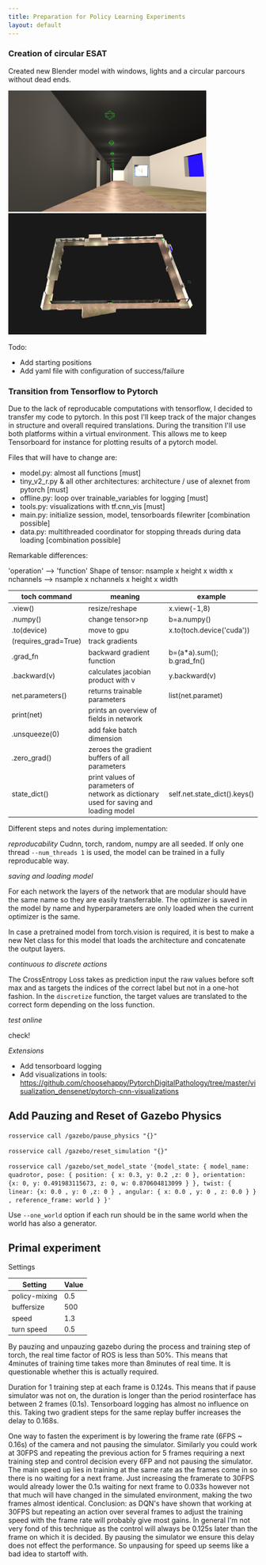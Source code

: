 ```yaml
---
title: Preparation for Policy Learning Experiments
layout: default
---
```



### Creation of circular ESAT

Created new Blender model with windows, lights and a circular parcours without dead ends.

<img src="/imgs/19-01/19-01-10_esatv3.jpg" alt="circular esat" style="width: 400px;"/>
<img src="/imgs/19-01/19-01-10_esatv3_1.jpg" alt="circular esat" style="width: 400px;"/>


Todo:
- Add starting positions
- Add yaml file with configuration of success/failure

### Transition from Tensorflow to Pytorch

Due to the lack of reproducable computations with tensorflow, I decided to transfer my code to pytorch.
In this post I'll keep track of the major changes in structure and overall required translations.
During the transition I'll use both platforms within a virtual environment.
This allows me to keep Tensorboard for instance for plotting results of a pytorch model.

Files that will have to change are:

- model.py: almost all functions [must]
- tiny_v2_r.py & all other architectures: architecture / use of alexnet from pytorch [must] 
- offline.py: loop over trainable_variables for logging [must]
- tools.py: visualizations with tf.cnn_vis [must]
- main.py: initialize session, model, tensorboards filewriter [combination possible]
- data.py: multithreaded coordinator for stopping threads during data loading [combination possible]

Remarkable differences:

'operation' --> 'function'
Shape of tensor: nsample x height x width x nchannels --> nsample x nchannels x height x width

| toch command | meaning          | example                   |
|--------------|------------------|---------------------------|
| .view()      | resize/reshape   | x.view(-1,8)              |
| .numpy()     | change tensor>np | b=a.numpy()               |
| .to(device)  | move to gpu      | x.to(toch.device('cuda')) |
| (requires_grad=True) | track gradients | |
| .grad_fn     | backward gradient function | b=(a*a).sum(); b.grad_fn() |
| .backward(v) | calculates jacobian product with v | y.backward(v) |
| net.parameters()| returns trainable parameters | list(net.paramet) |
| print(net) | prints an overview of fields in network | |
| .unsqueeze(0) | add fake batch dimension | |
| .zero_grad() | zeroes the gradient buffers of all parameters | |
| state_dict() | print values of parameters of network as dictionary used for saving and loading model | self.net.state_dict().keys() |


Different steps and notes during implementation:

_reproducability_
Cudnn, torch, random, numpy are all seeded. If only one thread `--num_threads 1` is used, the model can be trained in a fully reproducable way.

_saving and loading model_

For each network the layers of the network that are modular should have the same name so they are easily transferrable.
The optimizer is saved in the model by name and hyperparameters are only loaded when the current optimizer is the same.

In case a pretrained model from torch.vision is required, it is best to make a new Net class for this model that loads the architecture and concatenate the output layers.

_continuous to discrete actions_

The CrossEntropy Loss takes as prediction input the raw values before soft max and as targets the indices of the correct label but not in a one-hot fashion.
In the `discretize` function, the target values are translated to the correct form depending on the loss function.

_test online_

check!

_Extensions_

- Add tensorboard logging
- Add visualizations in tools: https://github.com/choosehappy/PytorchDigitalPathology/tree/master/visualization_densenet/pytorch-cnn-visualizations

## Add Pauzing and Reset of Gazebo Physics


`rosservice call /gazebo/pause_physics "{}"`


`rosservice call /gazebo/reset_simulation "{}"`

`rosservice call /gazebo/set_model_state '{model_state: { model_name: quadrotor, pose: { position: { x: 0.3, y: 0.2 ,z: 0 }, orientation: {x: 0, y: 0.491983115673, z: 0, w: 0.870604813099 } }, twist: { linear: {x: 0.0 , y: 0 ,z: 0 } , angular: { x: 0.0 , y: 0 , z: 0.0 } } , reference_frame: world } }'`

Use `--one_world` option if each run should be in the same world when the world has also a generator.

## Primal experiment

Settings

| Setting        | Value |
|----------------|-------|
| policy-mixing  |  0.5  |
| buffersize     |  500  |
| speed          |  1.3  |
| turn speed     |  0.5  |

By pauzing and unpauzing gazebo during the process and training step of torch, the real time factor of ROS is less than 50%. 
This means that 4minutes of training time takes more than 8minutes of real time.
It is questionable whether this is actually required.

Duration for 1 training step at each frame is 0.124s. This means that if pause simulator was not on, the duration is longer than the period rosinterface has between 2 frames (0.1s).
Tensorboard logging has almost no influence on this.
Taking two gradient steps for the same replay buffer increases the delay to 0.168s.

One way to fasten the experiment is by lowering the frame rate (6FPS ~ 0.16s) of the camera and not pausing the simulator.
Similarly you could work at 30FPS and repeating the previous action for 5 frames requiring a next training step and control decision every 6FP and not pausing the simulator.
The main speed up lies in training at the same rate as the frames come in so there is no waiting for a next frame.
Just increasing the framerate to 30FPS would already lower the 0.1s waiting for next frame to 0.033s however not that much will have changed in the simulated environment, making the two frames almost identical.
Conclusion: as DQN's have shown that working at 30FPS but repeating an action over several frames to adjust the training speed with the frame rate will probably give most gains.
In general I'm not very fond of this technique as the control will always be 0.125s later than the frame on which it is decided.
By pausing the simulator we ensure this delay does not effect the performance. So unpausing for speed up seems like a bad idea to startoff with.

